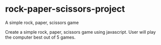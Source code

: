 # rock-paper-scissors-project
A simple rock, paper, scissors game

Create a simple rock, paper, scissors game using javascript.  User will play the computer best out of 5 games.
